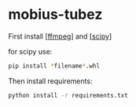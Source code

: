 # mobius-tubez

First install [[ffmpeg](https://ffmpeg.org)] and [[scipy](http://www.lfd.uci.edu/~gohlke/pythonlibs/#scipy)]

for scipy use:
``` sh
pip install *filename*.whl
```

Then install requirements:
``` sh
python install -r requirements.txt
```
